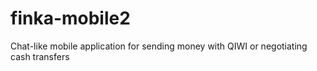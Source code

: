 # finka-mobile2

Chat-like mobile application for sending money with QIWI or negotiating cash transfers
